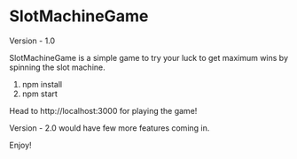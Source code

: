 # SlotMachineGame
Version - 1.0

SlotMachineGame is a simple game to try your luck to get maximum wins by spinning the slot machine.

1. npm install 
2. npm start

Head to http://localhost:3000 for playing the game!

Version - 2.0 would have few more features coming in.

Enjoy! 

